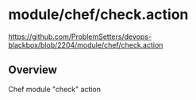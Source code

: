 # module/chef/check.action

https://github.com/ProblemSetters/devops-blackbox/blob/2204/module/chef/check.action

## Overview

Chef module "check" action


